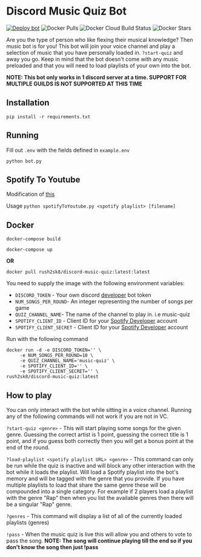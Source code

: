 # Discord Music Quiz Bot

[![Deploy bot](https://github.com/rushadantia/Discord-Music-Quiz/actions/workflows/main.yml/badge.svg?branch=master)](https://github.com/rushadantia/Discord-Music-Quiz/actions/workflows/main.yml) ![Docker Pulls](https://img.shields.io/docker/pulls/rush2sk8/discord-music-quiz) ![Docker Cloud Build Status](https://img.shields.io/docker/cloud/build/rush2sk8/discord-music-quiz) ![Docker Stars](https://img.shields.io/docker/stars/rush2sk8/discord-music-quiz) 

Are you the type of person who like flexing their musical knowledge? Then music bot is for you! This bot will join your voice channel and play a selection of music that you have personally loaded in. `?start-quiz` and away you go. Keep in mind that the bot doesn't come with any music preloaded and that you will need to load playlists of your own into the bot. 

**NOTE: This bot only works in 1 discord server at a time. SUPPORT FOR MULTIPLE GUILDS IS NOT SUPPORTED AT THIS TIME**

## Installation

`pip install -r requirements.txt`

## Running

Fill out `.env` with the fields defined in `example.env`

`python bot.py`

## Spotify To Youtube

Modification of [this](https://github.com/saulojoab/Spotify-To-Youtube)

Usage `python spotifyToYoutube.py <spotify playlist> [filename]`


## Docker 
`docker-compose build`

`docker-compose up`

**OR**

`docker pull rush2sk8/discord-music-quiz:latest:latest`

You need to supply the image with the following environment variables:

* `DISCORD_TOKEN` - Your own discord [developer](https://discord.com/developers/applications) bot token 
* `NUM_SONGS_PER_ROUND`- An integer representing the number of songs per game
* `QUIZ_CHANNEL_NAME`- The name of the channel to play in. i.e music-quiz
* `SPOTIFY_CLIENT_ID` - Client ID for your [Spotify Developer](https://developer.spotify.com/documentation/web-api/) account
* `SPOTIFY_CLIENT_SECRET` - Client ID for your [Spotify Developer](https://developer.spotify.com/documentation/web-api/) account

Run with the following command

```
docker run -d -e DISCORD_TOKEN='' \
     -e NUM_SONGS_PER_ROUND=10 \
     -e QUIZ_CHANNEL_NAME='music-quiz' \
     -e SPOTIFY_CLIENT_ID='' \
     -e SPOTIFY_CLIENT_SECRET='' \
rush2sk8/discord-music-quiz:latest
```

## How to play

You can only interact with the bot while sitting in a voice channel. Running any of the following commands will not work if you are not in VC.

`?start-quiz <genre>` - This will start playing some songs for the given genre. Guessing the correct artist is 1 point, guessing the correct title is 1 point, and if you guess both correctly then you will get a bonus point at the end of the round.

`?load-playlist <spotify playlist URL> <genre>` - This command can only be run while the quiz is inactive and will block any other interaction with the bot while it loads the playlist. Will load a Spotify playlist into the bot's memory and will be tagged with the genre that you provide. If you have multiple playlists to load that share the same genre these will be compounded into a single category. For example if 2 players load a playlist with the genre "Rap" then when you list the available genres then there will be a singular "Rap" genre. 

`?genres` - This command will display a list of all of the currently loaded playlists (genres)

`!pass` - When the music quiz is live this will allow you and others to vote to pass the song. **NOTE: The song will continue playing till the end so if you don't know the song then just !pass**



